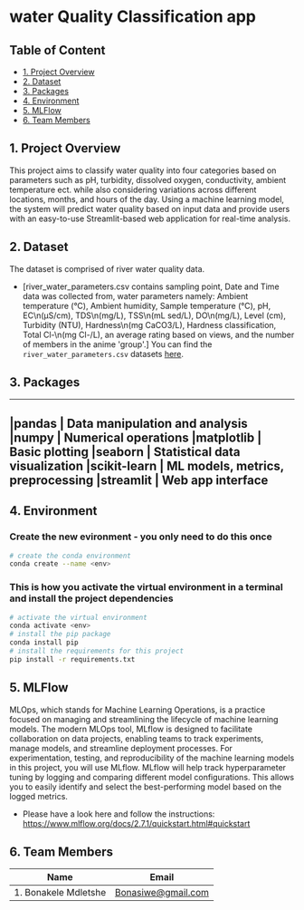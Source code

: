 # water Quality Classification app

## Table of Content
* [1. Project Overview](#project-description)
* [2. Dataset](#dataset)
* [3. Packages](#packages)
* [4. Environment](#environment)
* [5. MLFlow](#mlflow)
* [6. Team Members](#team-members)

## 1. Project Overview <a class="anchor" id="project-description"></a>

This project aims to classify water quality into four categories based on parameters such as pH, turbidity, dissolved oxygen, conductivity, ambient temperature ect. while also considering variations across different locations, months, and hours of the day. Using a machine learning model, the system will predict water quality based on input data and provide users with an easy-to-use Streamlit-based web application for real-time analysis.

## 2. Dataset <a class="anchor" id="dataset"></a>

The dataset is comprised of river water quality data.
 * [river_water_parameters.csv contains sampling point, Date  and Time data was collected from, water parameters namely: Ambient temperature (°C),	Ambient humidity, Sample temperature (°C), pH, EC\n(µS/cm), TDS\n(mg/L), TSS\n(mL sed/L), DO\n(mg/L), Level (cm), Turbidity (NTU), Hardness\n(mg CaCO3/L), Hardness classification, Total Cl-\n(mg Cl-/L), an average rating based on views, and the number of members in the anime 'group'.] 
 You can find the `river_water_parameters.csv` datasets [here](https://www.google.com/url?q=https://www.kaggle.com/datasets/natanaelferran/river-water-parameters?select%3DRiver%2Bwater%2Bparameters.csv&sa=D&source=editors&ust=1744381141155687&usg=AOvVaw3e6sLkrseKwC-I2ibjPwN-).

## 3. Packages <a class="anchor" id="packages"></a>
----------------------------------------------------
|pandas             | Data manipulation and analysis
|numpy              | Numerical operations
|matplotlib         | Basic plotting
|seaborn            | Statistical data visualization
|scikit-learn       | ML models, metrics, preprocessing
|streamlit          | Web app interface
 -----------------------------------------------------

## 4. Environment <a class="anchor" id="environment"></a>

### Create the new evironment - you only need to do this once

```bash
# create the conda environment
conda create --name <env>
```

### This is how you activate the virtual environment in a terminal and install the project dependencies

```bash
# activate the virtual environment
conda activate <env>
# install the pip package
conda install pip
# install the requirements for this project
pip install -r requirements.txt
```

## 5. MLFlow <a class="anchor" id="mlflow"></a>

MLOps, which stands for Machine Learning Operations, is a practice focused on managing and streamlining the lifecycle of machine learning models. The modern MLOps tool, MLflow is designed to facilitate collaboration on data projects, enabling teams to track experiments, manage models, and streamline deployment processes. For experimentation, testing, and reproducibility of the machine learning models in this project, you will use MLflow. MLflow will help track hyperparameter tuning by logging and comparing different model configurations. This allows you to easily identify and select the best-performing model based on the logged metrics.

- Please have a look here and follow the instructions: https://www.mlflow.org/docs/2.7.1/quickstart.html#quickstart

## 6. Team Members <a class="anchor" id="team-members"></a>

| Name                                                                      | Email           
|---------------------------------------------------------------------------|------------------ 
|1. Bonakele Mdletshe                                                       | Bonasiwe@gmail.com    